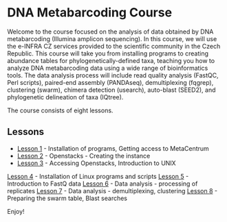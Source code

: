 # DNA Metabarcoding Course

Welcome to the course focused on the analysis of data obtained by DNA metabarcoding (Illumina amplicon sequencing). In this course, we will use the e-INFRA CZ services provided to the scientific community in the Czech Republic. This course will take you from installing programs to creating abundance tables for phylogenetically-defined taxa, teaching you how to analyze DNA metabarcoding data using a wide range of bioinformatics tools. The data analysis process will include read quality analysis (FastQC, Perl scripts), paired-end assembly (PANDAseq), demultiplexing (fqgrep), clustering (swarm), chimera detection (usearch), auto-blast (SEED2), and phylogenetic delineation of taxa (IQtree).

The course consists of eight lessons.

## Lessons

- [Lesson 1](lesson1/lesson1.md) - Installation of programs, Getting access to MetaCentrum
- [Lesson 2](lesson2/lesson2.md) - Openstacks - Creating the instance
- [Lesson 3](lesson3/lesson3.md) - Accessing Openstacks, Introduction to UNIX

[Lesson 4](lesson4/lesson4.md) - Installation of Linux programs and scripts
[Lesson 5](lesson5/lesson5.md) - Introduction to FastQ data
[Lesson 6](lesson6/lesson6.md) - Data analysis - processing of replicates
[Lesson 7](lesson7/lesson7.md) - Data analysis - demultiplexing, clustering
[Lesson 8](lesson8/lesson8.md) - Preparing the swarm table, Blast searches

Enjoy!
